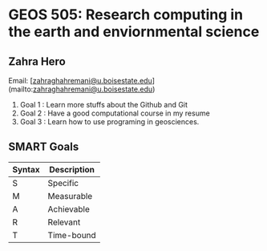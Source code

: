 # GEOS 505: Research computing in the earth and enviornmental science 

## Zahra Hero

Email: [zahraghahremani@u.boisestate.edu] (mailto:zahraghahremani@u.boisestate.edu)

1. Goal 1 : Learn more stuffs about the Github and Git
2. Goal 2 : Have a good computational course in my resume
3. Goal 3 : Learn how to use programing in geosciences. 

## SMART Goals

| Syntax      | Description |
| ----------- | ----------- |
| S     | Specific       |
| M   | Measurable        |
| A   | Achievable        |
| R   | Relevant        |
| T   | Time-bound        |
